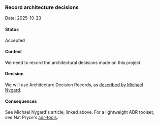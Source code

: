### Record architecture decisions

Date: 2025-10-23

#### Status

Accepted

#### Context

We need to record the architectural decisions made on this project.

#### Decision

We will use Architecture Decision Records, as [described by Michael Nygard](http://thinkrelevance.com/blog/2011/11/15/documenting-architecture-decisions).

#### Consequences

See Michael Nygard's article, linked above. For a lightweight ADR toolset, see Nat Pryce's [adr-tools](https://github.com/npryce/adr-tools).

